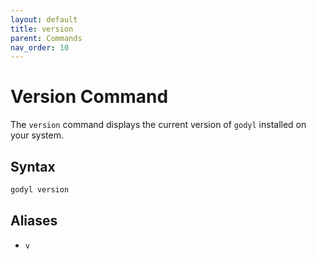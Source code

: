 ```yaml
---
layout: default
title: version
parent: Commands
nav_order: 10
---
```


# Version Command

The `version` command displays the current version of `godyl` installed on your system.

## Syntax

```sh
godyl version
```

## Aliases

- `v`
